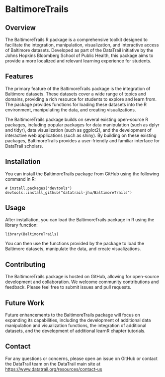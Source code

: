 # BaltimoreTrails

## Overview
The BaltimoreTrails R package is a comprehensive toolkit designed to facilitate the integration, manipulation, visualization, and interactive access of Baltimore datasets. Developed as part of the DataTrail initiative by the Johns Hopkins Bloomberg School of Public Health, this package aims to provide a more localized and relevant learning experience for students.

## Features
The primary feature of the BaltimoreTrails package is the integration of Baltimore datasets. These datasets cover a wide range of topics and domains, providing a rich resource for students to explore and learn from. The package provides functions for loading these datasets into the R environment, manipulating the data, and creating visualizations.

The BaltimoreTrails package builds on several existing open-source R packages, including popular packages for data manipulation (such as dplyr and tidyr), data visualization (such as ggplot2), and the development of interactive web applications (such as shiny). By building on these existing packages, BaltimoreTrails provides a user-friendly and familiar interface for DataTrail scholars.

## Installation
You can install the BaltimoreTrails package from GitHub using the following command in R:
```
# install.packages("devtools")
devtools::install_github("datatrail-jhu/BaltimoreTrails")
```

## Usage
After installation, you can load the BaltimoreTrails package in R using the library function:
```{r}
library(BaltimoreTrails)
```

You can then use the functions provided by the package to load the Baltimore datasets, manipulate the data, and create visualizations.

## Contributing
The BaltimoreTrails package is hosted on GitHub, allowing for open-source development and collaboration. We welcome community contributions and feedback. Please feel free to submit issues and pull requests.

## Future Work
Future enhancements to the BaltimoreTrails package will focus on expanding its capabilities, including the development of additional data manipulation and visualization functions, the integration of additional datasets, and the development of additional learnR chapter tutorials.

## Contact
For any questions or concerns, please open an issue on GitHub or contact the DataTrail team on the DataTrail main site at https://www.datatrail.org/resources/contact-us
